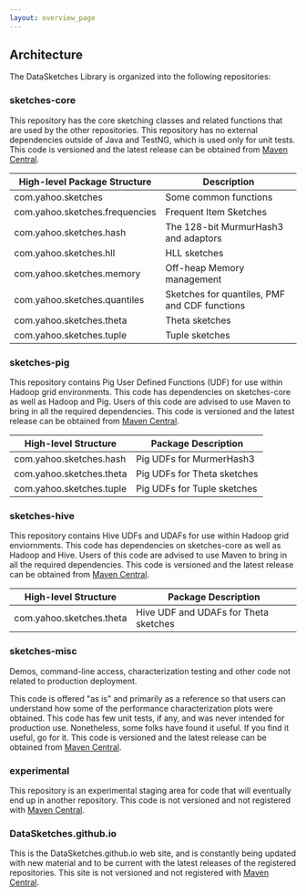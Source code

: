 ```yaml
---
layout: overview_page
---
```


## Architecture

The DataSketches Library is organized into the following repositories:

### sketches-core
This repository has the core sketching classes and related functions that are used by the other 
repositories. 
This repository has no external dependencies outside of Java and TestNG, which is used only for 
unit tests. 
This code is versioned and the latest release can be obtained from
<a href="http://search.maven.org/#search|ga|1|datasketches">Maven Central<a/>.


High-level Package Structure   | Description
-------------------------------|---------------------
com.yahoo.sketches             | Some common functions
com.yahoo.sketches.frequencies | Frequent Item Sketches
com.yahoo.sketches.hash        | The 128-bit MurmurHash3 and adaptors
com.yahoo.sketches.hll         | HLL sketches
com.yahoo.sketches.memory      | Off-heap Memory management
com.yahoo.sketches.quantiles   | Sketches for quantiles, PMF and CDF functions
com.yahoo.sketches.theta       | Theta sketches
com.yahoo.sketches.tuple       | Tuple sketches


### sketches-pig
This repository contains Pig User Defined Functions (UDF) for use within Hadoop grid environments. 
This code has dependencies on sketches-core as well as Hadoop and Pig. 
Users of this code are advised to use Maven to bring in all the required dependencies.
This code is versioned and the latest release can be obtained from
<a href="http://search.maven.org/#search|ga|1|datasketches">Maven Central<a/>.

High-level Structure      | Package Description
--------------------------|---------------------
com.yahoo.sketches.hash   | Pig UDFs for MurmerHash3
com.yahoo.sketches.theta  | Pig UDFs for Theta sketches
com.yahoo.sketches.tuple  | Pig UDFs for Tuple sketches


### sketches-hive
This repository contains Hive UDFs and UDAFs for use within Hadoop grid enviornments. 
This code has dependencies on sketches-core as well as Hadoop and Hive. 
Users of this code are advised to use Maven to bring in all the required dependencies.
This code is versioned and the latest release can be obtained from
<a href="http://search.maven.org/#search|ga|1|datasketches">Maven Central<a/>.

High-level Structure      | Package Description
--------------------------|---------------------
com.yahoo.sketches.theta  | Hive UDF and UDAFs for Theta sketches

### sketches-misc
Demos, command-line access, characterization testing and other code not related to production 
deployment.

This code is offered "as is" and primarily as a reference so that users can understand how some of 
the performance characterization plots were obtained. This code has few unit tests, if any, 
and was never intended for production use. 
Nonetheless, some folks have found it useful. If you find it useful, go for it. 
This code is versioned and the latest release can be obtained from
<a href="http://search.maven.org/#search|ga|1|datasketches">Maven Central<a/>.

### experimental
This repository is an experimental staging area for code that will eventually end up in another 
repository. This code is not versioned and not registered with 
<a href="http://search.maven.org/#search|ga|1|datasketches">Maven Central<a/>.

### DataSketches.github.io
This is the DataSketches.github.io web site, and is constantly being updated with new material 
and to be current with the latest releases of the registered repositories.
This site is not versioned and not registered with 
<a href="http://search.maven.org/#search|ga|1|datasketches">Maven Central<a/>. 
  